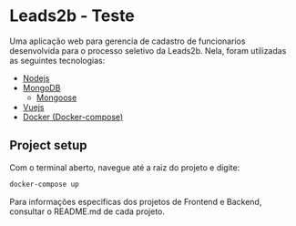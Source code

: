 # **Leads2b - Teste**

Uma aplicação web para gerencia de cadastro de funcionarios desenvolvida para o processo seletivo da Leads2b. Nela, foram utilizadas as seguintes tecnologias:

- [Nodejs](https://nodejs.org/en/)
- [MongoDB](https://www.mongodb.com/)
  - [Mongoose]()
- [Vuejs](https://vuejs.org/)
- [Docker (Docker-compose)](https://www.docker.com/)

## Project setup

Com o terminal aberto, navegue até a raiz do projeto e digite:

```bash
docker-compose up
```
Para informações especificas dos projetos de Frontend e Backend, consultar o README.md de cada projeto.
